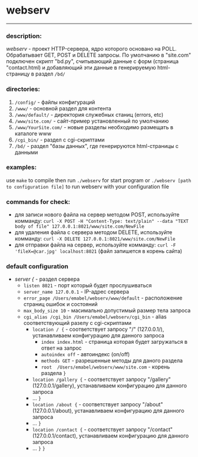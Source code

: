 
# webserv
***

### description:

*webserv* - проект HTTP-сервера, ядро которого основано на POLL.
Обрабатывает GET, POST и DELETE запросы.
По умолчанию в "site.com" подключен скрипт "bd.py", считывающий данные с форм (страница "contact.html)
и добавляющий эти данные в генерируемую html-страницу в раздел `/bd/`

### directories:

1. `/config/` - файлы конфигураций
2. `/www/` - основной раздел для контента
3. `/www/default/` - директория служебных станиц (errors, etc)
4. `/www/site.com/` - сайт-пример установленный по умолчанию
5. `/www/YourSite.com/` - новые разделы необходимо размещать в каталоге www
6. `/cgi_bin/` - раздел с cgi-скриптами
7. `/bd/` - раздел "базы данных", где генерируются html-страницы с данными


### examples:
 use `make` to compile
 then run `./webserv` for start program
 or `./webserv [path to configuration file]` to run webserv with your configuration file
 
### commands for check:

 * для записи нового файла на сервер методом POST, используйте комманду: `curl -X POST -H "Content-Type: text/plain" --data "TEXT body of file" 127.0.0.1:8021/www/site.com/NewFile`
 * для удаления файла с сервера методом DELETE, используйте комманду: `curl -X DELETE 127.0.0.1:8021/www/site.com/NewFile`
 * для отправки файла на сервер, используйте комманду: `curl -F 'fileX=@car.jpg' localhost:8021` (файл запишется в корень сайта)

### default configuration

+ *server {* - раздел сервера
 	+ `listen 8021` - порт который будет прослушиваться
 	+ `server_name 127.0.0.1` - IP-адрес сервера
 	+ `error_page /Users/emabel/webserv/www/default` - расположение страниц ошибок и состояний
 	+ `max_body_size 10` - масимально допустимый размер тела запроса
 	+ `cgi_alias /cgi_bin /Users/emabel/webserv/cgi_bin` - alias соответствующий разелу с cgi-скриптами
 	  + `location / {`    - соответствует запросу "/" (127.0.0.1/), устанавливаем конфигурацию для данного запроса
         + `index index.html` - страница которая будет загружаться в ответ на запрос
         + `autoindex off`   - автоиндекс (on/off)
         + `methods GET`     - разрешенные методы для даного раздела
         + `root  /Users/emabel/webserv/www/site.com`  - корень раздела
         `}`
       + `location /gallery {` - соответствует запросу "/gallery" (127.0.0.1/gallery), устанавливаем конфигурацию для данного запроса
       + ... `}`
       + `location /about {` - соответствует запросу "/about" (127.0.0.1/about), устанавливаем конфигурацию для данного запроса
       + ... `}`
       + `location /contact {`  - соответствует запросу "/contact" (127.0.0.1/contact), устанавливаем конфигурацию для данного запроса
       + ... `}`
`}`
